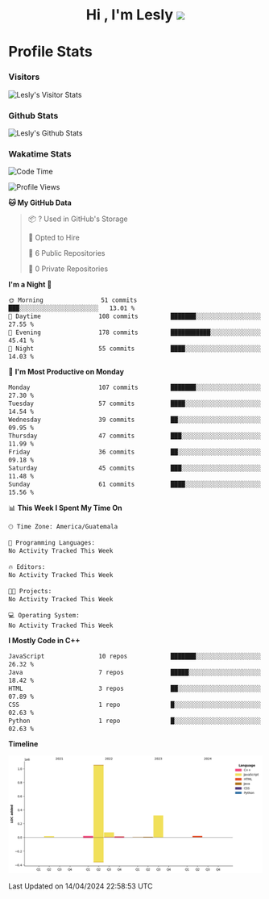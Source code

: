 <h1 align="center">Hi , I'm Lesly <img src="https://media.giphy.com/media/hvRJCLFzcasrR4ia7z/giphy.gif" width="28"></h1>


# Profile Stats

### Visitors
![Lesly's Visitor Stats](https://komarev.com/ghpvc/?username=leslycarrascoj&color=blue&style=for-the-badge&label=VIEWS)

### Github Stats
![Lesly's  Github Stats](https://github-readme-stats.vercel.app/api?username=leslycarrascoj&hide=contribs,issues,stars&count_private=true&include_all_commits=true&show_icons=true&theme=tokyonight)

### Wakatime Stats

<!--START_SECTION:waka-->
![Code Time](http://img.shields.io/badge/Code%20Time-781%20hrs-blue)

![Profile Views](http://img.shields.io/badge/Profile%20Views-0-blue)

**🐱 My GitHub Data** 

> 📦 ? Used in GitHub's Storage 
 > 
> 💼 Opted to Hire
 > 
> 📜 6 Public Repositories 
 > 
> 🔑 0 Private Repositories 
 > 
**I'm a Night 🦉** 

```text
🌞 Morning                51 commits          ███░░░░░░░░░░░░░░░░░░░░░░   13.01 % 
🌆 Daytime                108 commits         ███████░░░░░░░░░░░░░░░░░░   27.55 % 
🌃 Evening                178 commits         ███████████░░░░░░░░░░░░░░   45.41 % 
🌙 Night                  55 commits          ████░░░░░░░░░░░░░░░░░░░░░   14.03 % 
```
📅 **I'm Most Productive on Monday** 

```text
Monday                   107 commits         ███████░░░░░░░░░░░░░░░░░░   27.30 % 
Tuesday                  57 commits          ████░░░░░░░░░░░░░░░░░░░░░   14.54 % 
Wednesday                39 commits          ██░░░░░░░░░░░░░░░░░░░░░░░   09.95 % 
Thursday                 47 commits          ███░░░░░░░░░░░░░░░░░░░░░░   11.99 % 
Friday                   36 commits          ██░░░░░░░░░░░░░░░░░░░░░░░   09.18 % 
Saturday                 45 commits          ███░░░░░░░░░░░░░░░░░░░░░░   11.48 % 
Sunday                   61 commits          ████░░░░░░░░░░░░░░░░░░░░░   15.56 % 
```


📊 **This Week I Spent My Time On** 

```text
🕑︎ Time Zone: America/Guatemala

💬 Programming Languages: 
No Activity Tracked This Week

🔥 Editors: 
No Activity Tracked This Week

🐱‍💻 Projects: 
No Activity Tracked This Week

💻 Operating System: 
No Activity Tracked This Week
```

**I Mostly Code in C++** 

```text
JavaScript               10 repos            ███████░░░░░░░░░░░░░░░░░░   26.32 % 
Java                     7 repos             █████░░░░░░░░░░░░░░░░░░░░   18.42 % 
HTML                     3 repos             ██░░░░░░░░░░░░░░░░░░░░░░░   07.89 % 
CSS                      1 repo              █░░░░░░░░░░░░░░░░░░░░░░░░   02.63 % 
Python                   1 repo              █░░░░░░░░░░░░░░░░░░░░░░░░   02.63 % 
```



**Timeline**

![Lines of Code chart](https://raw.githubusercontent.com/leslycarrascoj/leslycarrascoj/main/assets/bar_graph.png)


 Last Updated on 14/04/2024 22:58:53 UTC
<!--END_SECTION:waka-->

